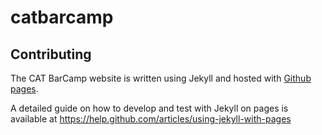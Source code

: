 catbarcamp
==========

## Contributing

The CAT BarCamp website is written using Jekyll and hosted with [Github pages](https://pages.github.com/).

A detailed guide on how to develop and test with Jekyll on pages is available at https://help.github.com/articles/using-jekyll-with-pages
